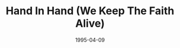 ---
type: single
title: Hand In Hand (We Keep The Faith Alive)
date: 1995-04-09
label: CNR
catalog: 123-456-789
img: /images/singles/hand-in-hand.jpg
discs:
  - tracks:
    - Hand In Hand (We Keep The Faith Alive)
    - title: I Need Your Love
      subtitle: Live
    - title: Over And Over Again
      subtitle: Live
    - title: Love Takes Me Higher
      subtitle: Live
credits:
  - key: Artwork
    value: Robby Valentine
---
